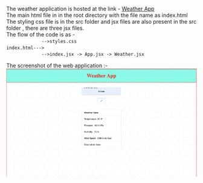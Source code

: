 The weather application is hosted at the link - [Weather App](https://abhinavpatel271.github.io/codeX_weatherApp/)  
The main html file in in the root directory with the file name as index.html  
The styling css file is in the src folder and jsx files are also present in the src folder , there are three jsx files.  
The flow of the code is as -  
`              -->styles.css                          `  
`index.html--->                                     `  
`             -->index.jsx -> App.jsx -> Weather.jsx`   

The screenshot of the web application :-  
<img src="screenshot.png" />
             

 
